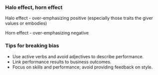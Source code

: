 ### Halo effect, horn effect

Halo effect - over-emphasizing positive (especially those traits the giver values or embodies)

Horn effect - over-emphasizing negative


### Tips for breaking bias

* Use active verbs and avoid adjectives to describe performance.
* Link performance results to business outcomes.
* Focus on skills and performance; avoid providing feedback on style.